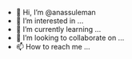 - 👋 Hi, I’m @anassuleman
- 👀 I’m interested in ...
- 🌱 I’m currently learning ...
- 💞️ I’m looking to collaborate on ...
- 📫 How to reach me ...

<!---
anassuleman/anassuleman is a ✨ special ✨ repository because its `README.md` (this file) appears on your GitHub profile.
You can click the Preview link to take a look at your changes.
--->
